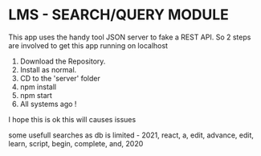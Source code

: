 # LMS - SEARCH/QUERY MODULE

This app uses the handy tool JSON server to fake a REST API. So 2 steps are involved to get this app running on localhost

1. Download the Repository.
2. Install as normal.
3. CD to the 'server' folder
4. npm install
5. npm start
6. All systems ago !

I hope this is ok
this will causes issues

some usefull searches as db is limited - 2021, react, a, edit, advance, edit, learn, script, begin, complete, and, 2020

